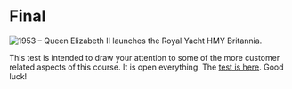 Final
===

![1953 – Queen Elizabeth II launches the Royal Yacht HMY Britannia.](http://upload.wikimedia.org/wikipedia/commons/e/e2/HMY_Britannia.jpg "1953 – Queen Elizabeth II launches the Royal Yacht HMY Britannia.")

This test is intended to draw your attention to some of the more customer related aspects of this course. It is open everything. The [test is here](tests/prog3030final2.htm). Good luck!